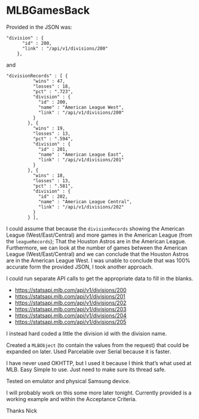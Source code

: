 # MLBGamesBack
Provided in the JSON was:

```
"division" : {
      "id" : 200,
      "link" : "/api/v1/divisions/200"
    },
```

and 

```
"divisionRecords" : [ {
          "wins" : 47,
          "losses" : 18,
          "pct" : ".723",
          "division" : {
            "id" : 200,
            "name" : "American League West",
            "link" : "/api/v1/divisions/200"
          }
        }, {
          "wins" : 19,
          "losses" : 13,
          "pct" : ".594",
          "division" : {
            "id" : 201,
            "name" : "American League East",
            "link" : "/api/v1/divisions/201"
          }
        }, {
          "wins" : 18,
          "losses" : 13,
          "pct" : ".581",
          "division" : {
            "id" : 202,
            "name" : "American League Central",
            "link" : "/api/v1/divisions/202"
          }
        } ],
```

I could assume that because the `divisionRecords` showing the American League (West/East/Central) and more games in the American League (from the `leagueRecords`); That the Houston Astros are in the American League. Furthermore, we can look at the number of games between the American League (West/East/Central) and we can conclude that the Houston Astros are in the American League West. I was unable to conclude that was 100% accurate form the provided JSON, I took another approach.


I could run separate API calls to get the appropriate data to fill in the blanks.
- https://statsapi.mlb.com/api/v1/divisions/200
- https://statsapi.mlb.com/api/v1/divisions/201
- https://statsapi.mlb.com/api/v1/divisions/202
- https://statsapi.mlb.com/api/v1/divisions/203
- https://statsapi.mlb.com/api/v1/divisions/204
- https://statsapi.mlb.com/api/v1/divisions/205


I instead hard coded a little the division id with the division name.

Created a `MLBObject` (to contain the values from the request) that could be expanded on later. Used Parcelable over Serial because it is faster.

I have never used OKHTTP, but I used it because I think that’s what used at MLB. Easy Simple to use. Just need to make sure its thread safe.

Tested on emulator and physical Samsung device.

I will probably work on this some more later tonight. Currently provided is a working example and within the Acceptance Criteria.

Thanks
Nick



